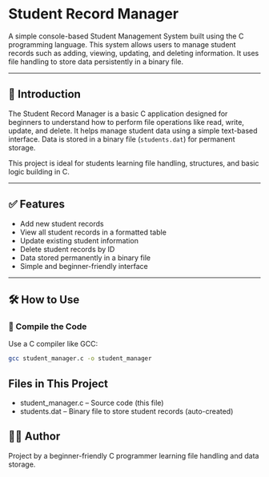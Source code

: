 # Student Record Manager

A simple console-based Student Management System built using the C programming language. This system allows users to manage student records such as adding, viewing, updating, and deleting information. It uses file handling to store data persistently in a binary file.

---

## 📌 Introduction

The Student Record Manager is a basic C application designed for beginners to understand how to perform file operations like read, write, update, and delete. It helps manage student data using a simple text-based interface. Data is stored in a binary file (`students.dat`) for permanent storage.

This project is ideal for students learning file handling, structures, and basic logic building in C.

---

## ✅ Features

- Add new student records
- View all student records in a formatted table
- Update existing student information
- Delete student records by ID
- Data stored permanently in a binary file
- Simple and beginner-friendly interface

---

## 🛠️ How to Use

### 🧾 Compile the Code

Use a C compiler like GCC:

```bash
gcc student_manager.c -o student_manager
```
## Files in This Project
 - student_manager.c – Source code (this file)
 - students.dat – Binary file to store student records (auto-created)

## 👨‍💻 Author
Project by a beginner-friendly C programmer learning file handling and data storage.
